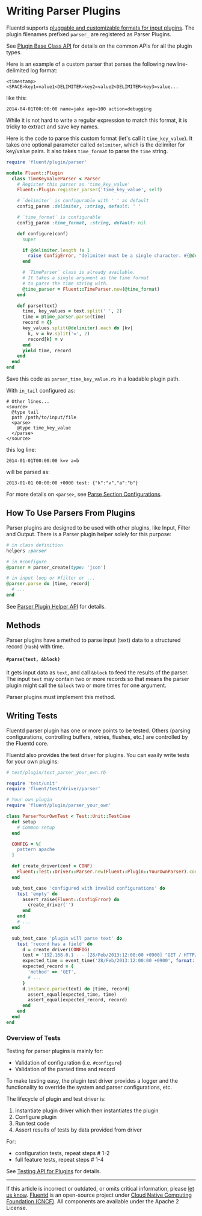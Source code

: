 # Writing Parser Plugins

Fluentd supports [pluggable and customizable formats for input plugins](parser-plugin-overview). The plugin filenames prefixed `parser_` are registered as Parser Plugins.

See [Plugin Base Class API](/developer/api-plugin-base.md) for details on the
common APIs for all the plugin types.

Here is an example of a custom parser that parses the following
newline-delimited log format:

```text
<timestamp><SPACE>key1=value1<DELIMITER>key2=value2<DELIMITER>key3=value...
```

like this:

```text
2014-04-01T00:00:00 name=jake age=100 action=debugging
```

While it is not hard to write a regular expression to match this format, it is
tricky to extract and save key names.

Here is the code to parse this custom format (let's call it `time_key_value`).
It takes one optional parameter called `delimiter`, which is the delimiter for
key/value pairs. It also takes `time_format` to parse the `time` string.

```rb
require 'fluent/plugin/parser'

module Fluent::Plugin
  class TimeKeyValueParser < Parser
    # Register this parser as 'time_key_value'
    Fluent::Plugin.register_parser('time_key_value', self)

    # `delimiter` is configurable with ' ' as default
    config_param :delimiter, :string, default: ' '

    # `time_format` is configurable
    config_param :time_format, :string, default: nil

    def configure(conf)
      super

      if @delimiter.length != 1
        raise ConfigError, "delimiter must be a single character. #{@delimiter} is not."
      end

      # `TimeParser` class is already available.
      # It takes a single argument as the time format
      # to parse the time string with.
      @time_parser = Fluent::TimeParser.new(@time_format)
    end

    def parse(text)
      time, key_values = text.split(' ', 2)
      time = @time_parser.parse(time)
      record = {}
      key_values.split(@delimiter).each do |kv|
        k, v = kv.split('=', 2)
        record[k] = v
      end
      yield time, record
    end
  end
end
```

Save this code as `parser_time_key_value.rb` in a loadable plugin path.

With `in_tail` configured as:

```text
# Other lines...
<source>
  @type tail
  path /path/to/input/file
  <parse>
    @type time_key_value
  </parse>
</source>
```

this log line:

```text
2014-01-01T00:00:00 k=v a=b
```

will be parsed as:

```text
2013-01-01 00:00:00 +0000 test: {"k":"v","a":"b"}
```

For more details on `<parse>`, see [Parse Section Configurations](/configuration/parse-section.md).


## How To Use Parsers From Plugins

Parser plugins are designed to be used with other plugins, like Input, Filter
and Output. There is a Parser plugin helper solely for this purpose:

```rb
# in class definition
helpers :parser

# in #configure
@parser = parser_create(type: 'json')

# in input loop or #filter or ...
@parser.parse do |time, record|
  # ...
end
```

See [Parser Plugin Helper API](/developer/api-plugin-helper-parser.md) for
details.


## Methods

Parser plugins have a method to parse input (text) data to a structured record
(`Hash`) with time.


#### `#parse(text, &block)`

It gets input data as `text`, and call `&block` to feed the results of the
parser. The input `text` may contain two or more records so that means the
parser plugin might call the `&block` two or more times for one argument.

Parser plugins must implement this method.


## Writing Tests

Fluentd parser plugin has one or more points to be tested. Others (parsing
configurations, controlling buffers, retries, flushes, etc.) are controlled by
the Fluentd core.

Fluentd also provides the test driver for plugins. You can easily write tests
for your own plugins:

```rb
# test/plugin/test_parser_your_own.rb

require 'test/unit'
require 'fluent/test/driver/parser'

# Your own plugin
require 'fluent/plugin/parser_your_own'

class ParserYourOwnTest < Test::Unit::TestCase
  def setup
    # Common setup
  end

  CONFIG = %[
    pattern apache
  ]

  def create_driver(conf = CONF)
    Fluent::Test::Driver::Parser.new(Fluent::Plugin::YourOwnParser).configure(conf)
  end

  sub_test_case 'configured with invalid configurations' do
    test 'empty' do
      assert_raise(Fluent::ConfigError) do
        create_driver('')
      end
    end
    # ...
  end

  sub_test_case 'plugin will parse text' do
    test 'record has a field' do
      d = create_driver(CONFIG)
      text = '192.168.0.1 - - [28/Feb/2013:12:00:00 +0900] "GET / HTTP/1.1" 200 777'
      expected_time = event_time('28/Feb/2013:12:00:00 +0900', format: '%d/%b/%Y:%H:%M:%S %z')
      expected_record = {
        'method' => 'GET',
        # ...
      }
      d.instance.parse(text) do |time, record|
        assert_equal(expected_time, time)
        assert_equal(expected_record, record)
      end
    end
  end
end
```


### Overview of Tests

Testing for parser plugins is mainly for:

-   Validation of configuration (i.e. `#configure`)
-   Validation of the parsed time and record

To make testing easy, the plugin test driver provides a logger and the
functionality to override the system and parser configurations, etc.

The lifecycle of plugin and test driver is:

1.  Instantiate plugin driver which then instantiates the plugin
2.  Configure plugin
3.  Run test code
4.  Assert results of tests by data provided from driver

For: 

- configuration tests, repeat steps # 1-2
- full feature tests, repeat steps # 1-4

See [Testing API for Plugins](/developer/plugin-test-code.md) for details.


------------------------------------------------------------------------

If this article is incorrect or outdated, or omits critical information, please
[let us know](https://github.com/fluent/fluentd-docs-gitbook/issues?state=open).
[Fluentd](http://www.fluentd.org/) is an open-source project under
[Cloud Native Computing Foundation (CNCF)](https://cncf.io/). All components are
available under the Apache 2 License.